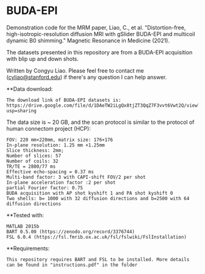 # BUDA-EPI

Demonstration code for the MRM paper, Liao, C., et al. "Distortion-free, high-isotropic-resolution diffusion MRI with gSlider BUDA-EPI and multicoil dynamic B0 shimming." Magnetic Resonance in Medicine (2021).

The datasets presented in this repository are from a BUDA-EPI acquisition with blip up and down shots. 

Written by Congyu Liao. Please feel free to contact me (cyliao@stanford.edu) if there's any question I can help answer.

**Data download:
```
The download link of BUDA-EPI datasets is: https://drive.google.com/file/d/1DAeTW2iLgQx8tjZT3QqZ7F3vvt6Vwt2Q/view?usp=sharing
```

The data size is ~ 20 GB, and the scan protocol is similar to the protocol of human connectom project (HCP):

```
FOV: 220 mm×220mm, matrix size: 176×176
In-plane resolution: 1.25 mm ×1.25mm
Slice thickness: 2mm; 
Number of slices: 57
Number of coils: 32
TR/TE = 2800/77 ms
Effective echo-spacing = 0.37 ms
Multi-band factor: 3 with CAPI-shift FOV/2 per shot
In-plane acceleration factor :2 per shot
partial Fourier factor: 0.75
BUDA acquisition with AP shot kyshift 1 and PA shot kyshift 0
Two shells: b= 1000 with 32 diffusion directions and b=2500 with 64 diffusion directions
```
**Tested with:

    MATLAB 2015b
    BART 0.5.00 (https://zenodo.org/record/3376744)
    FSL 6.0.4 (https://fsl.fmrib.ox.ac.uk/fsl/fslwiki/FslInstallation)

**Requirements:

    This repository requires BART and FSL to be installed. More details can be found in "instructions.pdf" in the folder
    
    



